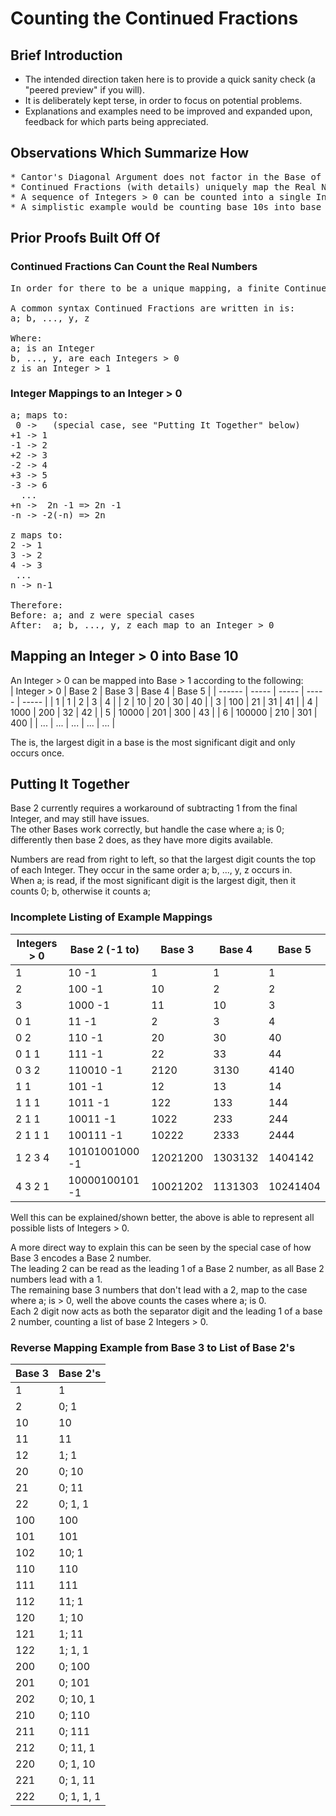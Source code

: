 # Counting the Continued Fractions

## Brief Introduction
* The intended direction taken here is to provide a quick sanity check (a "peered preview" if you will).<br>
* It is deliberately kept terse, in order to focus on potential problems.<br>
* Explanations and examples need to be improved and expanded upon, feedback for which parts being appreciated.

## Observations Which Summarize How
<pre>
* Cantor's Diagonal Argument does not factor in the Base of the Real Numbers or the Decimal Points.
* Continued Fractions (with details) uniquely map the Real Numbers into a sequence of Integers > 0.
* A sequence of Integers > 0 can be counted into a single Integer > 0
* A simplistic example would be counting base 10s into base 11, using the extra digit to represent both the separator, and +1 to the count.
</pre>

## Prior Proofs Built Off Of
### Continued Fractions Can Count the Real Numbers
<pre>
In order for there to be a unique mapping, a finite Continued Fraction requires the final Integer to be > 1.

A common syntax Continued Fractions are written in is:
a; b, ..., y, z

Where:
a; is an Integer
b, ..., y, are each Integers > 0
z is an Integer > 1
</pre>

### Integer Mappings to an Integer > 0
<pre>
a; maps to:
 0 ->   (special case, see "Putting It Together" below)
+1 -> 1
-1 -> 2
+2 -> 3
-2 -> 4
+3 -> 5
-3 -> 6
  ...
+n ->  2n -1 => 2n -1
-n -> -2(-n) => 2n

z maps to:
2 -> 1
3 -> 2
4 -> 3
 ...
n -> n-1

Therefore:
Before: a; and z were special cases
After:  a; b, ..., y, z each map to an Integer > 0
</pre>

## Mapping an Integer > 0 into Base 10
An Integer > 0 can be mapped into Base > 1 according to the following:<br>
| Integer > 0        | Base 2     | Base 3     | Base 4     | Base 5     |
| ------             | -----      | -----      | -----      | -----      |
| 1                  | 1          | 2          | 3          | 4          |
| 2                  | 10         | 20         | 30         | 40         |
| 3                  | 100        | 21         | 31         | 41         |
| 4                  | 1000       | 200        | 32         | 42         |
| 5                  | 10000      | 201        | 300        | 43         |
| 6                  | 100000     | 210        | 301        | 400        |
| ...                | ...        | ...        | ...        | ...        |

The is, the largest digit in a base is the most significant digit and only occurs once.

## Putting It Together
Base 2 currently requires a workaround of subtracting 1 from the final Integer, and may still have issues.<br>
The other Bases work correctly, but handle the case where a; is 0; differently then base 2 does, as they have more digits available.

Numbers are read from right to left, so that the largest digit counts the top of each Integer.
They occur in the same order a; b, ..., y, z occurs in.<br>
When a; is read, if the most significant digit is the largest digit, then it counts 0; b, otherwise it counts a;

### Incomplete Listing of Example Mappings
| Integers > 0     | Base 2 (-1 to) | Base 3     | Base 4     | Base 5     |
| ------           | -----          | -----      | -----      | -----      |
| 1                | 10 -1          | 1          | 1          | 1          |
| 2                | 100 -1         | 10         | 2          | 2          |
| 3                | 1000 -1        | 11         | 10         | 3          |
| 0 1              |  11 -1         |  2         |  3         |  4         |
| 0 2              |  110 -1        |  20        |  30        |  40        |
| 0 1 1            |  111 -1        |  22        |  33        |  44        |
| 0 3 2            |  110010 -1     |  2120      |  3130      |  4140      |
| 1 1              | 101 -1         | 12         | 13         | 14         |
| 1 1 1            | 1011 -1        | 122        | 133        | 144        |
| 2 1 1            | 10011 -1       | 1022       | 233        | 244        |
| 2 1 1 1          | 100111 -1      | 10222      | 2333       | 2444       |
| 1 2 3 4          | 10101001000 -1 | 12021200   | 1303132    | 1404142    |
| 4 3 2 1          | 10000100101 -1 | 10021202   | 1131303    | 10241404   |

Well this can be explained/shown better, the above is able to represent all possible lists of Integers > 0.

A more direct way to explain this can be seen by the special case of how Base 3 encodes a Base 2 number.<br>
The leading 2 can be read as the leading 1 of a Base 2 number, as all Base 2 numbers lead with a 1.<br>
The remaining base 3 numbers that don't lead with a 2, map to the case where a; is > 0, well the above counts the cases where a; is 0.<br>
Each 2 digit now acts as both the separator digit and the leading 1 of a base 2 number, counting a list of base 2 Integers > 0.

### Reverse Mapping Example from Base 3 to List of Base 2's
| Base 3 |  Base 2's       |
| ------ | --------------  |
| 1      |   1             |
| 2      |   0;   1        |
| 10     |  10             |
| 11     |  11             |
| 12     |   1;   1        |
| 20     |   0;  10        |
| 21     |   0;  11        |
| 22     |   0;   1,  1    |
| 100    | 100             |
| 101    | 101             |
| 102    |  10;   1        |
| 110    | 110             |
| 111    | 111             |
| 112    |  11;   1        |
| 120    |   1;  10        |
| 121    |   1;  11        |
| 122    |   1;   1,  1    |
| 200    |   0; 100        |
| 201    |   0; 101        |
| 202    |   0;  10,  1    |
| 210    |   0; 110        |
| 211    |   0; 111        |
| 212    |   0;  11,  1    |
| 220    |   0;   1, 10    |
| 221    |   0;   1, 11    |
| 222    |   0;   1,  1, 1 |
